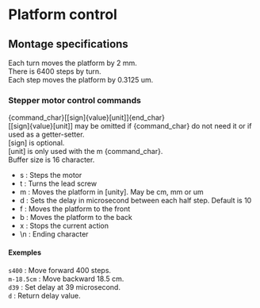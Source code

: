 # Platform control
## Montage specifications
Each turn moves the platform by 2 mm.  
There is 6400 steps by turn.  
Each step moves the platform by 0.3125 um.  
### Stepper motor control commands
{command_char}[[sign]{value}[unit]]{end_char}  
[[sign]{value}[unit]] may be omitted if {command_char} do not need it or if used as a getter-setter.  
[sign] is optional.  
[unit] is only used with the m {command_char}.  
Buffer size is 16 character.  
* s   : Steps the motor  
* t   : Turns the lead screw  
* m   : Moves the platform in [unity]. May be cm, mm or um  
* d   : Sets the delay in microsecond between each half step. Default is 10  
* f   : Moves the platform to the front  
* b   : Moves the platform to the back  
* x   : Stops the current action  
* \n  : Ending character  
#### Exemples
`s400`      : Move forward 400 steps.  
`m-18.5cm`  : Move backward 18.5 cm.  
`d39`       : Set delay at 39 microsecond.  
`d`         : Return delay value.  
